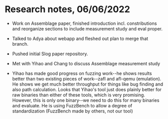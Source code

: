 # Research notes, 06/06/2022

- Work on Assemblage paper, finished introduction incl. constributions
  and reorganize sections to include measurement study and eval
  proper.

- Talked to Adya about webapp and fleshed out plan to merge that
  branch.

- Pushed initial Slog paper repository.

- Met with Yihao and Chang to discuss Assemblage measurement study

- Yihao has made good progress on fuzzing work--he shows results
  better than two existing pieces of work--zafl and afl-qemu
  (emulation). He shows we get much better throughput for things like
  bug finding and also path calculation. Looks that Yihao's tool just
  does plainly better for raw binaries than either of these tools,
  which is very promising. However, this is only one binary--we need
  to do this for many binaries and evaluate. He is using FuzzBench to
  allow a degree of standardization (FuzzBench made by others, not our
  tool)
